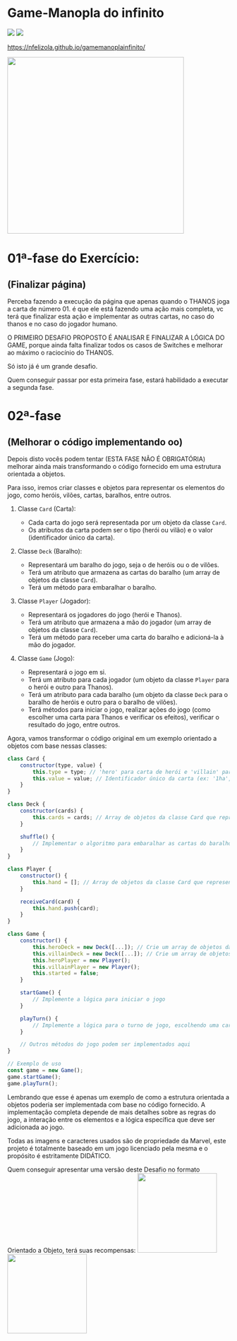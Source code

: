 # Game-Manopla do infinito
<img src="https://github.com/Nfelizola/gamemanoplainfinito/assets/55410946/7f2c275e-34a2-4c39-9ae1-10798be1cf15">
<img src="https://github.com/Nfelizola/gamemanoplainfinito/assets/55410946/172ead17-11ba-485b-8405-8a40d78f79bc">

https://nfelizola.github.io/gamemanoplainfinito/

<img src="./img/sacoroxo1.png" href=# width=400px>

# 01ª-fase do Exercício:
## (Finalizar página)
Perceba fazendo a execução da página que apenas quando o THANOS joga a carta de número 01. é que ele está fazendo uma ação mais completa, vc terá que finalizar esta ação e implementar as outras cartas, no caso do thanos e no caso do jogador humano.

O PRIMEIRO DESAFIO PROPOSTO É ANALISAR E FINALIZAR A LÓGICA DO GAME, porque ainda falta finalizar todos os casos de Switches e melhorar ao máximo o raciocínio do THANOS.

Só isto já é um grande desafio.

Quem conseguir passar por esta primeira fase, estará habilidado a executar a segunda fase.

# 02ª-fase
## (Melhorar o código implementando oo)

Depois disto vocês podem tentar (ESTA FASE NÃO É OBRIGATÓRIA) melhorar ainda mais transformando  o código fornecido em uma estrutura orientada a objetos. 

Para isso, iremos criar classes e objetos para representar os elementos do jogo, como heróis, vilões, cartas, baralhos, entre outros.

1. Classe `Card` (Carta):
   - Cada carta do jogo será representada por um objeto da classe `Card`.
   - Os atributos da carta podem ser o tipo (herói ou vilão) e o valor (identificador único da carta).

2. Classe `Deck` (Baralho):
   - Representará um baralho do jogo, seja o de heróis ou o de vilões.
   - Terá um atributo que armazena as cartas do baralho (um array de objetos da classe `Card`).
   - Terá um método para embaralhar o baralho.

3. Classe `Player` (Jogador):
   - Representará os jogadores do jogo (herói e Thanos).
   - Terá um atributo que armazena a mão do jogador (um array de objetos da classe `Card`).
   - Terá um método para receber uma carta do baralho e adicioná-la à mão do jogador.

4. Classe `Game` (Jogo):
   - Representará o jogo em si.
   - Terá um atributo para cada jogador (um objeto da classe `Player` para o herói e outro para Thanos).
   - Terá um atributo para cada baralho (um objeto da classe `Deck` para o baralho de heróis e outro para o baralho de vilões).
   - Terá métodos para iniciar o jogo, realizar ações do jogo (como escolher uma carta para Thanos e verificar os efeitos), verificar o resultado do jogo, entre outros.

Agora, vamos transformar o código original em um exemplo orientado a objetos com base nessas classes:

```javascript
class Card {
    constructor(type, value) {
        this.type = type; // 'hero' para carta de herói e 'villain' para carta de vilão
        this.value = value; // Identificador único da carta (ex: '1ha', '1se', '1ne', etc.)
    }
}

class Deck {
    constructor(cards) {
        this.cards = cards; // Array de objetos da classe Card que representa as cartas do baralho
    }

    shuffle() {
        // Implementar o algoritmo para embaralhar as cartas do baralho
    }
}

class Player {
    constructor() {
        this.hand = []; // Array de objetos da classe Card que representa a mão do jogador
    }

    receiveCard(card) {
        this.hand.push(card);
    }
}

class Game {
    constructor() {
        this.heroDeck = new Deck([...]); // Crie um array de objetos da classe Card para representar o deck de heróis
        this.villainDeck = new Deck([...]); // Crie um array de objetos da classe Card para representar o deck de vilões
        this.heroPlayer = new Player();
        this.villainPlayer = new Player();
        this.started = false;
    }

    startGame() {
        // Implemente a lógica para iniciar o jogo
    }

    playTurn() {
        // Implemente a lógica para o turno de jogo, escolhendo uma carta para Thanos e aplicando os efeitos
    }

    // Outros métodos do jogo podem ser implementados aqui
}

// Exemplo de uso
const game = new Game();
game.startGame();
game.playTurn();
```

Lembrando que esse é apenas um exemplo de como a estrutura orientada a objetos poderia ser implementada com base no código fornecido. A implementação completa depende de mais detalhes sobre as regras do jogo, a interação entre os elementos e a lógica específica que deve ser adicionada ao jogo.

Todas as imagens e caracteres usados são de propriedade da Marvel, este projeto é totalmente baseado em um jogo licenciado pela mesma e o propósito é estritamente DIDÁTICO.

Quem conseguir apresentar uma versão deste Desafio no formato Orientado a Objeto, terá suas recompensas:
<img src="https://github.com/Nfelizola/gamemanoplainfinito/assets/55410946/fa58486f-4b80-4c8c-bd47-0f1bd2b66eb0" height=180px>
<img src="https://github.com/Nfelizola/gamemanoplainfinito/assets/55410946/21e04768-26fe-4abc-b72f-5b02afeecf4c" height=180px>


